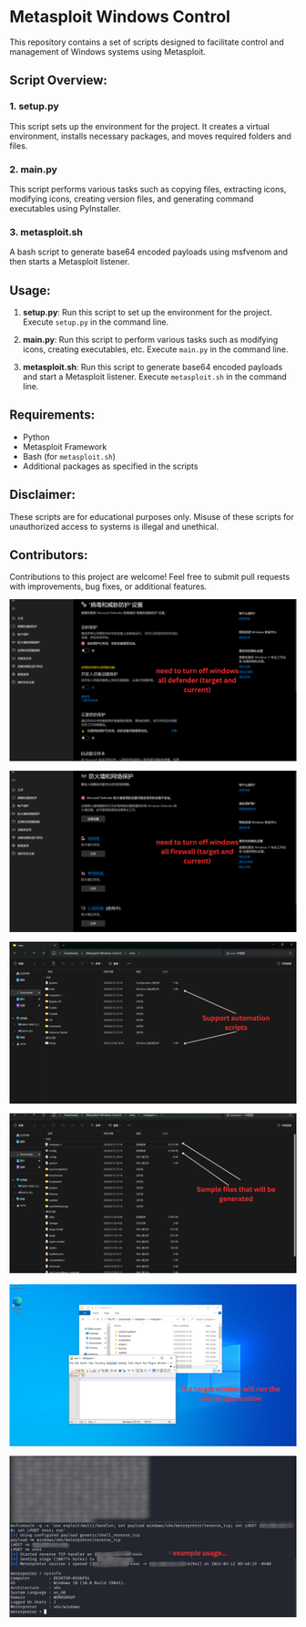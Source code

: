 # Metasploit Windows Control

This repository contains a set of scripts designed to facilitate control and management of Windows systems using Metasploit.

## Script Overview:

### 1. setup.py

This script sets up the environment for the project. It creates a virtual environment, installs necessary packages, and moves required folders and files.

### 2. main.py

This script performs various tasks such as copying files, extracting icons, modifying icons, creating version files, and generating command executables using PyInstaller.

### 3. metasploit.sh

A bash script to generate base64 encoded payloads using msfvenom and then starts a Metasploit listener.

## Usage:

1. **setup.py**: Run this script to set up the environment for the project. Execute `setup.py` in the command line.

2. **main.py**: Run this script to perform various tasks such as modifying icons, creating executables, etc. Execute `main.py` in the command line.

3. **metasploit.sh**: Run this script to generate base64 encoded payloads and start a Metasploit listener. Execute `metasploit.sh` in the command line.

## Requirements:

- Python
- Metasploit Framework
- Bash (for `metasploit.sh`)
- Additional packages as specified in the scripts

## Disclaimer:

These scripts are for educational purposes only. Misuse of these scripts for unauthorized access to systems is illegal and unethical.

## Contributors:

Contributions to this project are welcome! Feel free to submit pull requests with improvements, bug fixes, or additional features.

![image](https://github.com/TLSPLE/Ethical-Hacking-Package/blob/master/img/Metasploit%20Windows%20Control_1.png)

![image](https://github.com/TLSPLE/Ethical-Hacking-Package/blob/master/img/Metasploit%20Windows%20Control_2.png)

![image](https://github.com/TLSPLE/Ethical-Hacking-Package/blob/master/img/Metasploit%20Windows%20Control_3.png)

![image](https://github.com/TLSPLE/Ethical-Hacking-Package/blob/master/img/Metasploit%20Windows%20Control_4.png)

![image](https://github.com/TLSPLE/Ethical-Hacking-Package/blob/master/img/Metasploit%20Windows%20Control_5.png)

![image](https://github.com/TLSPLE/Ethical-Hacking-Package/blob/master/img/Metasploit%20Windows%20Control_6.png)